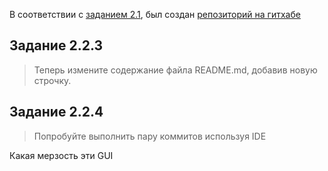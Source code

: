 В соответствии с [заданием 2.1](https://github.com/netology-code/sysadm-homeworks/tree/devsys10/02-git-01-vcs), 
был создан [репозиторий на гитхабе](https://github.com/ansakoy/devops-netology)

## Задание 2.2.3
> Теперь измените содержание файла README.md, добавив новую строчку.

## Задание 2.2.4
> Попробуйте выполнить пару коммитов используя IDE

Какая мерзость эти GUI